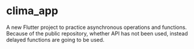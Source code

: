 # clima_app

A new Flutter project to practice asynchronous operations and functions. Because of the public repository, whether API has not been used, instead delayed functions are going to be used.

